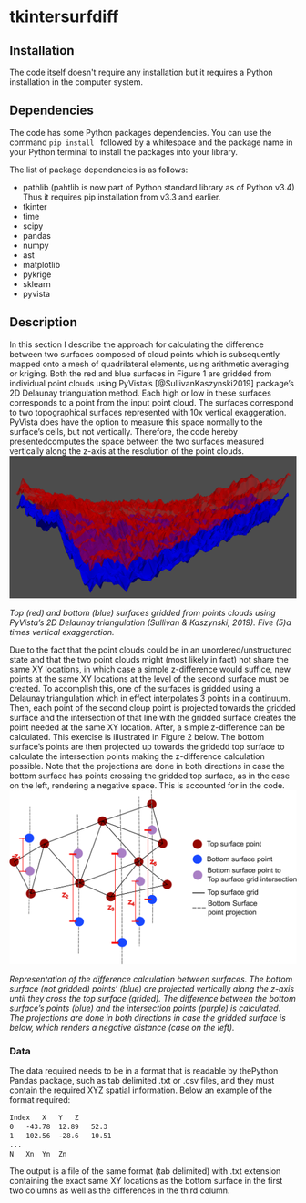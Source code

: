 # tkintersurfdiff

## Installation

The code itself doesn't require any installation but it requires a Python installation in the computer system.

## Dependencies

The code has some Python packages dependencies. You can use the command ```pip install ``` followed by a whitespace and the package name in your Python terminal to install the packages into your library.

The list of package dependencies is as follows:

+ pathlib (pahtlib is now part of Python standard library as of Python v3.4) Thus it requires pip installation from v3.3 and earlier.
+ tkinter
+ time
+ scipy
+ pandas
+ numpy
+ ast
+ matplotlib
+ pykrige
+ sklearn
+ pyvista


## Description

In this section I describe the approach for calculating the difference between two surfaces composed of cloud points which is subsequently mapped onto a mesh of quadrilateral elements, using arithmetic averaging or kriging.
Both the red and blue surfaces in Figure 1 are gridded from individual point clouds using PyVista’s [@SullivanKaszynski2019]  package’s 2D Delaunay triangulation method. Each high or low in these surfaces corresponds to a point from the input point cloud. The surfaces correspond to two topographical surfaces represented with 10x vertical exaggeration. PyVista does have the option to measure this space normally to the surface’s cells, but not vertically. Therefore, the code hereby presentedcomputes the space between the two surfaces measured vertically along the z-axis at the resolution of the point clouds.
![Figure 1 - Top (red) and bottom (blue) surfaces gridded from points clouds using PyVista’s 2D Delaunay triangulation (Sullivan & Kaszynski, 2019). Five (5)a times vertical exaggeration.](Figures/TopBottomVExag10.png)

*Top (red) and bottom (blue) surfaces gridded from points clouds using PyVista’s 2D Delaunay triangulation (Sullivan & Kaszynski, 2019). Five (5)a times vertical exaggeration.*

Due to the fact that the point clouds could be in an unordered/unstructured state and that the two point clouds might (most likely in fact) not share the same XY locations, in which case a simple z-difference would suffice, new points at the same XY locations at the level of the second surface must be created. To accomplish this, one of the surfaces is gridded using a Delaunay triangulation which in effect interpolates 3 points in a continuum. Then, each point of the second cloup point is projected towards the gridded surface and the intersection of that line with the gridded surface creates the point needed at the same XY location. After, a simple z-difference can be calculated. This exercise is illustrated in Figure 2 below. The bottom surface’s points are then projected up towards the gridedd top surface to calculate the intersection points making the z-difference calculation possible. Note that the projections are done in both directions in case the bottom surface has points crossing the gridded top surface, as in the case on the left, rendering a negative space. This is accounted for in the code.
![Figure 2 - Representation of the difference calculation between surfaces. The bottom surface (not gridded) points’ (blue) are projected vertically along the z-axis until they cross the top surface (grided). The difference between the bottom surface’s points (blue) and the intersection points (purple) is calculated. The projections are done in both directions in case the gridded surface is below, which renders a negative distance (case on the left).](Figures/ErrorCalcMeth.png)

*Representation of the difference calculation between surfaces. The bottom surface (not gridded) points’ (blue) are projected vertically along the z-axis until they cross the top surface (grided). The difference between the bottom surface’s points (blue) and the intersection points (purple) is calculated. The projections are done in both directions in case the gridded surface is below, which renders a negative distance (case on the left).*


### Data

The data required needs to be in a format that is readable by thePython Pandas package, such as tab delimited .txt or .csv files, and they must contain the required XYZ spatial information.
Below an example of the format required:

```
Index	X	Y	Z
0	-43.78	12.89	52.3
1	102.56	-28.6	10.51
...
N	Xn	Yn	Zn
```

The output is a file of the same format (tab delimited) with .txt extension containing the exact same XY locations as the bottom surface in the first two columns as well as the differences in the third column.

